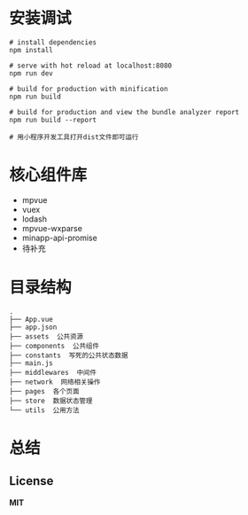 # 安装调试

```
# install dependencies
npm install

# serve with hot reload at localhost:8080
npm run dev

# build for production with minification
npm run build

# build for production and view the bundle analyzer report
npm run build --report

# 用小程序开发工具打开dist文件即可运行
```
# 核心组件库
* mpvue
* vuex
* lodash
* mpvue-wxparse
* minapp-api-promise
* 待补充

# 目录结构

```
.
├── App.vue
├── app.json
├── assets  公共资源
├── components  公共组件
├── constants  写死的公共状态数据
├── main.js
├── middlewares  中间件
├── network  网络相关操作
├── pages  各个页面
├── store  数据状态管理
└── utils  公用方法

```

# 总结

## License

**MIT**